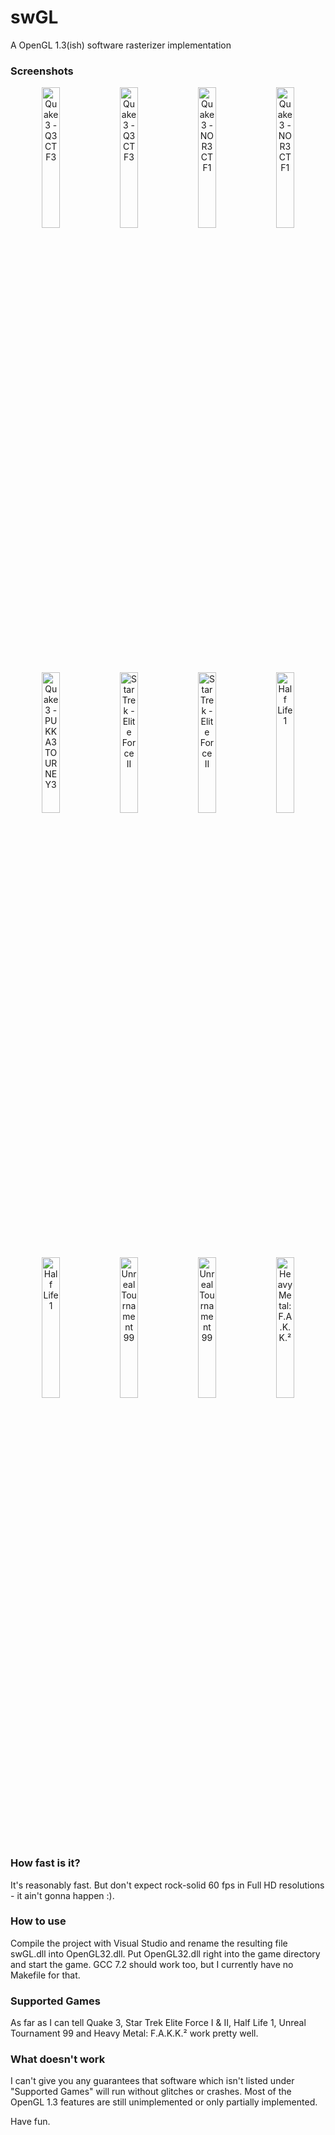 # swGL
A OpenGL 1.3(ish) software rasterizer implementation

### Screenshots
<p align="center">
  <img src="https://user-images.githubusercontent.com/5739639/33936618-76241022-e000-11e7-8c9c-00dce49acf83.jpg" width="24%" alt="Quake 3 - Q3CTF3" title="Quake 3 - Q3CTF3" /> 
  <img src="https://user-images.githubusercontent.com/5739639/33936619-76436544-e000-11e7-83e8-381c4143cc81.jpg" width="24%" alt="Quake 3 - Q3CTF3" title="Quake 3 - Q3CTF3" /> 
  <img src="https://user-images.githubusercontent.com/5739639/33936620-765ddf14-e000-11e7-8f5c-576b427f487e.jpg" width="24%" alt="Quake 3 - NOR3CTF1" title="Quake 3 - NOR3CTF1" /> 
  <img src="https://user-images.githubusercontent.com/5739639/33936621-76822d9c-e000-11e7-85a5-f366d1122377.jpg" width="24%" alt="Quake 3 - NOR3CTF1" title="Quake 3 - NOR3CTF1" />  
  <img src="https://user-images.githubusercontent.com/5739639/33936623-769f1358-e000-11e7-9e58-ea7e9f841e21.jpg" width="24%" alt="Quake 3 - PUKKA3TOURNEY3" title="Quake 3 - PUKKA3TOURNEY3" /> 
  <img src="https://user-images.githubusercontent.com/5739639/33936624-76b65004-e000-11e7-8a2f-cbe363ab9459.jpg" width="24%" alt="Star Trek - Elite Force II" title="Star Trek - Elite Force II" /> 
  <img src="https://user-images.githubusercontent.com/5739639/33936625-76d4b7b0-e000-11e7-9731-dc3eb1459c53.jpg" width="24%" alt="Star Trek - Elite Force II" title="Star Trek - Elite Force II" /> 
  <img src="https://user-images.githubusercontent.com/5739639/33936626-76f98310-e000-11e7-8293-598596de3470.jpg" width="24%" alt="Half Life 1" title="Half Life 1" />
  <img src="https://user-images.githubusercontent.com/5739639/33936627-7715c714-e000-11e7-919c-a0041f8d3550.jpg" width="24%" alt="Half Life 1" title="Half Life 1" /> 
  <img src="https://user-images.githubusercontent.com/5739639/33936628-773c8dea-e000-11e7-9617-eaeb0fc4c132.jpg" width="24%" alt="Unreal Tournament 99" title="Unreal Tournament 99" /> 
  <img src="https://user-images.githubusercontent.com/5739639/33936629-775d5b74-e000-11e7-820c-b8ff2c836a70.jpg" width="24%" alt="Unreal Tournament 99" title="Unreal Tournament 99" /> 
  <img src="https://user-images.githubusercontent.com/5739639/33936631-777b51e2-e000-11e7-9bc7-7952f3e8b22c.jpg" width="24%" alt="Heavy Metal: F.A.K.K.²" title="Heavy Metal: F.A.K.K.²" />
</p>

### How fast is it?
It's reasonably fast. But don't expect rock-solid 60 fps in Full HD resolutions - it ain't gonna happen :).

### How to use
Compile the project with Visual Studio and rename the resulting file swGL.dll into OpenGL32.dll. Put OpenGL32.dll right into the game directory and start the game. GCC 7.2 should work too, but I currently have no Makefile for that.

### Supported Games
As far as I can tell Quake 3, Star Trek Elite Force I & II, Half Life 1, Unreal Tournament 99 and Heavy Metal: F.A.K.K.² work pretty well.

### What doesn't work
I can't give you any guarantees that software which isn't listed under "Supported Games" will run without glitches or crashes. Most of the OpenGL 1.3 features are still unimplemented or only partially implemented.

Have fun.

